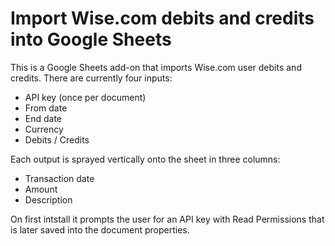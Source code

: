 # Import Wise.com debits and credits into Google Sheets
This is a Google Sheets add-on that imports Wise.com user debits and credits.
There are currently four inputs:
* API key (once per document)
* From date
* End date
* Currency
* Debits / Credits

Each output is sprayed vertically onto the sheet in three columns:
* Transaction date
* Amount
* Description

On first intstall it prompts the user for an API key with Read Permissions that is later saved into the document properties.
